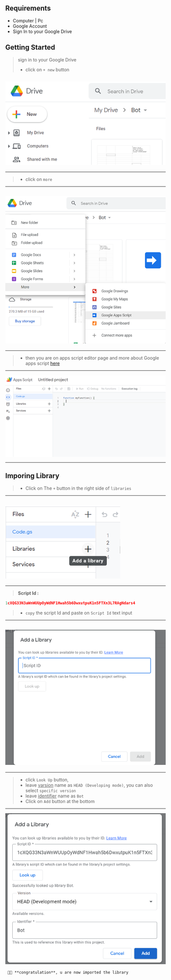 ## Requirements

- Computer | Pc
- Google Account
- Sign In to your Google Drive

## Getting Started

> sign in to your Google Drive
>
> - click on `+ new` button

## ![Loged In Google Drive](assets/G1.png)

---

> - click on `more`

---

## ![more](assets/G2.png)

---

> - then you are on apps script editor page and more about Google apps script [here](https://www.benlcollins.com/apps-script/google-apps-script-beginner-guide/)

---

![apps script editor page](assets/G3.png)

---

## Imporing Library

> - Click on The `+` button in the right side of `libraries`

---

## ![libraries +](assets/G4.png)

---

> **Script Id :**

```js
1cXQG33N3aWnWUUpOyWdNF1Hwah5b6DwxutpuK1n5FTXn3L7RAgNdars4
```

> - `copy` the script Id and paste on `Script Id` text input

---

## ![Script Id](assets/G5.png)

---

> - click `Look Up` button,
> - leave <u>varsion</u> name as `HEAD (Developing mode)`, you can also select `specific version`
> - leave <u>identifier</u> name as `Bot`
> - Click on `Add` button at the bottom

---

![Add](assets/G6.png)

     🌟💪 **congratulation**, u are now imported the library
